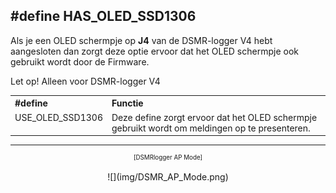 ## #define HAS_OLED_SSD1306

Als je een OLED schermpje op <b>J4</b> van de DSMR-logger V4 hebt aangesloten
dan zorgt deze optie ervoor dat het OLED schermpje ook gebruikt wordt door de Firmware.

<div class="admonition note">
<p class="admonition-title">Let op!  Alleen voor DSMR-logger V4</p>
</div>

<table>
<tr>
<th align="left">#define</th><th align="left">Functie</th>
</tr><tr>
<td style="vertical-align:top">USE_OLED_SSD1306</td><td>Deze define zorgt ervoor dat
het OLED schermpje gebruikt wordt om meldingen op te presenteren.
</tr>
</table>

---
<center  style="font-size: 70%">[DSMRlogger AP Mode]</center><br>
<center>![](img/DSMR_AP_Mode.png)</center>
